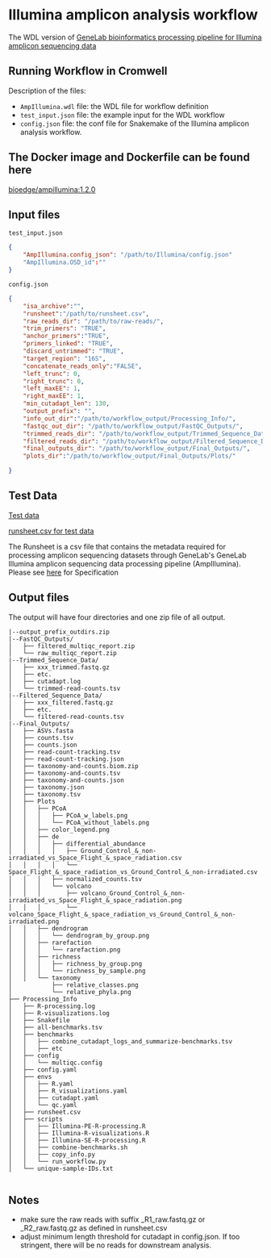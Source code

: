 
# Illumina amplicon analysis workflow

The WDL version of [GeneLab bioinformatics processing pipeline for Illumina amplicon sequencing data](https://github.com/nasa/GeneLab_Data_Processing/tree/amplicon-add-runsheet-visualizations/Amplicon/Illumina)

## Running Workflow in Cromwell

Description of the files:
 - `AmpIllumina.wdl` file: the WDL file for workflow definition
 - `test_input.json` file: the example input for the WDL workflow
 - `config.json` file: the conf file for Snakemake of the Illumina amplicon analysis workflow.

## The Docker image and Dockerfile can be found here

[bioedge/ampillumina:1.2.0](https://hub.docker.com/r/bioedge/ampillumina)

## Input files

`test_input.json`

```json
{
    "AmpIllumina.config_json": "/path/to/Illumina/config.json"
    "AmpIllumina.OSD_id":""
}
```

`config.json`

```json
{
    "isa_archive":"",
    "runsheet":"/path/to/runsheet.csv",
    "raw_reads_dir": "/path/to/raw-reads/",
    "trim_primers": "TRUE",
    "anchor_primers":"TRUE",
    "primers_linked": "TRUE",
    "discard_untrimmed": "TRUE",
    "target_region": "16S",
    "concatenate_reads_only":"FALSE",
    "left_trunc": 0,
    "right_trunc": 0,
    "left_maxEE": 1,
    "right_maxEE": 1,
    "min_cutadapt_len": 130, 
    "output_prefix": "",
    "info_out_dir":"/path/to/workflow_output/Processing_Info/",
    "fastqc_out_dir": "/path/to/workflow_output/FastQC_Outputs/",
    "trimmed_reads_dir": "/path/to/workflow_output/Trimmed_Sequence_Data/",
    "filtered_reads_dir": "/path/to/workflow_output/Filtered_Sequence_Data/",
    "final_outputs_dir": "/path/to/workflow_output/Final_Outputs/",
    "plots_dir":"/path/to/workflow_output/Final_Outputs/Plots/"

}
```

## Test Data

[Test data](https://figshare.com/ndownloader/files/39537235)

[runsheet.csv for test data](https://raw.githubusercontent.com/LANL-Bioinformatics/NASA_GeneLab_workflows/feedback_edits/Amplicon/Illumina/runsheet.csv)

The Runsheet is a csv file that contains the metadata required for processing amplicon sequencing datasets through GeneLab's GeneLab Illumina amplicon sequencing data processing pipeline (AmpIllumina). Please see [here](https://github.com/nasa/GeneLab_Data_Processing/tree/amplicon-add-runsheet-visualizations/Amplicon/Illumina/Workflow_Documentation/SW_AmpIllumina-A/examples/runsheet) for Specification



## Output files
The output will have four directories and one zip file of all output.

```
|--output_prefix_outdirs.zip
|--FastQC_Outputs/
│   ├── filtered_multiqc_report.zip
│   └── raw_multiqc_report.zip
|--Trimmed_Sequence_Data/
│   ├── xxx_trimmed.fastq.gz
│   ├── etc.
│   ├── cutadapt.log
│   └── trimmed-read-counts.tsv
|--Filtered_Sequence_Data/
│   ├── xxx_filtered.fastq.gz
│   ├── etc.
│   └── filtered-read-counts.tsv
|--Final_Outputs/
│   ├── ASVs.fasta
│   ├── counts.tsv
│   ├── counts.json
│   ├── read-count-tracking.tsv
│   ├── read-count-tracking.json
│   ├── taxonomy-and-counts.biom.zip
│   ├── taxonomy-and-counts.tsv
│   ├── taxonomy-and-counts.json
│   ├── taxonomy.json
│   ├── taxonomy.tsv
│   ├── Plots
│   │   ├── PCoA
│   │   │   ├── PCoA_w_labels.png
│   │   │   └── PCoA_without_labels.png
│   │   ├── color_legend.png
│   │   ├── de
│   │   │   ├── differential_abundance
│   │   │   │   ├── Ground_Control_&_non-irradiated_vs_Space_Flight_&_space_radiation.csv
│   │   │   │   └── Space_Flight_&_space_radiation_vs_Ground_Control_&_non-irradiated.csv
│   │   │   ├── normalized_counts.tsv
│   │   │   └── volcano
│   │   │       ├── volcano_Ground_Control_&_non-irradiated_vs_Space_Flight_&_space_radiation.png
│   │   │       └── volcano_Space_Flight_&_space_radiation_vs_Ground_Control_&_non-irradiated.png
│   │   ├── dendrogram
│   │   │   └── dendrogram_by_group.png
│   │   ├── rarefaction
│   │   │   └── rarefaction.png
│   │   ├── richness
│   │   │   ├── richness_by_group.png
│   │   │   └── richness_by_sample.png
│   │   └── taxonomy
│           ├── relative_classes.png
│           └── relative_phyla.png
├── Processing_Info
│   ├── R-processing.log
│   ├── R-visualizations.log
│   ├── Snakefile
│   ├── all-benchmarks.tsv
│   ├── benchmarks
│   │   ├── combine_cutadapt_logs_and_summarize-benchmarks.tsv
│   │   ├── etc
│   ├── config
│   │   └── multiqc.config
│   ├── config.yaml
│   ├── envs
│   │   ├── R.yaml
│   │   ├── R_visualizations.yaml
│   │   ├── cutadapt.yaml
│   │   └── qc.yaml
│   ├── runsheet.csv
│   ├── scripts
│   │   ├── Illumina-PE-R-processing.R
│   │   ├── Illumina-R-visualizations.R
│   │   ├── Illumina-SE-R-processing.R
│   │   ├── combine-benchmarks.sh
│   │   ├── copy_info.py
│   │   └── run_workflow.py
│   └── unique-sample-IDs.txt


```

## Notes
* make sure the raw reads with suffix _R1_raw.fastq.gz or _R2_raw.fastq.gz as defined in runsheet.csv
* adjust minimum length threshold for cutadapt in config.json. If too stringent, there will be no reads for downstream analysis.

